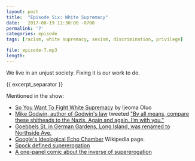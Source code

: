 ```yaml
---
layout: post
title:  "Episode Six: White Supremacy"
date:   2017-08-19 11:30:00 -0700
permalink: '7'
categories: episode
tags: [racism, white supremacy, sexism, discrimination, privilege]

file: episode-7.mp3
length: 
---
```


We live in an unjust society. Fixing it is our work to do.

{{ excerpt_separator }}

Mentioned in the show:

* [So You Want To Fight White Supremacy][fight] by Ijeoma Oluo
* [Mike Godwin, author of Godwin's law][godwin-law] tweeted ["By all means, compare these shitheads to the Nazis. Again and again. I’m with you."][godwin-tweet]
* [Goebbels St. in German Gardens, Long Island, was renamed to Northside Ave.][goebbels]
* [Google's Ideological Echo Chamber][memo] Wikipedia page.
* [Spock defined supererogation][super]
* [A one-panel comic about the inverse of supererogation][comic]


[fight]: https://theestablishment.co/so-you-want-to-fight-white-supremacy-2b5735f22f9
[godwin-tweet]: http://www.timesofisrael.com/godwins-law-author-endorses-comparing-neo-nazis-to-nazis/
[godwin-law]: https://en.wikipedia.org/wiki/Godwin%27s_law
[goebbels]: http://untappedcities.com/2015/04/02/this-former-nazi-town-on-long-island-with-adolf-hitler-street-still-exists/
[memo]: https://en.wikipedia.org/wiki/Google%27s_Ideological_Echo_Chamber
[super]: https://www.youtube.com/watch?v=KvMxLpce3Xw
[comic]: https://twitter.com/LeftistFoxbutt/status/898687207937986560